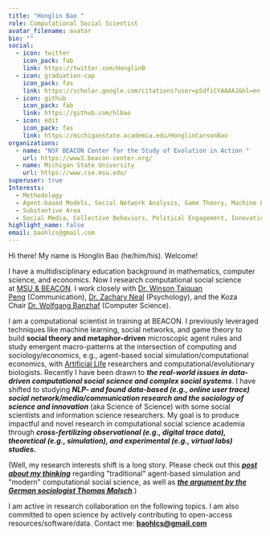 ```yaml
---
title: "Honglin Bao "
role: Computational Social Scientist
avatar_filename: avatar
bio: ""
social:
  - icon: twitter
    icon_pack: fab
    link: https://twitter.com/HonglinB
  - icon: graduation-cap
    icon_pack: fas
    link: https://scholar.google.com/citations?user=pSdfiCYAAAAJ&hl=en
  - icon: github
    icon_pack: fab
    link: https://github.com/hlbao
  - icon: edit
    icon_pack: fas
    link: https://michiganstate.academia.edu/HonglinCarsonBao
organizations:
  - name: "NSF BEACON Center for the Study of Evolution in Action "
    url: https://www3.beacon-center.org/
  - name: Michigan State University
    url: https://www.cse.msu.edu/
superuser: true
Interests:
  - Methodology
  - Agent-based Models, Social Network Analysis, Game Theory, Machine Learning/NLP/Big Data, and Computational Social Sciences
  - Substantive Area
  - Social Media, Collective Behaviors, Political Engagement, Innovation Diffusion, Contagion, Organization, The Sociology of Science & Technology, and Real-world Complex Social Systems
highlight_name: false
email: baohlcs@gmail.com
---
```

Hi there! My name is Honglin Bao (he/him/his). Welcome!

I have a multidisciplinary education background in mathematics, computer science, and economics. Now I research computational social science at [MSU & BEACON](https://beacon-center.org/). I work closely with [Dr. Winson Taiquan Peng](https://comartsci.msu.edu/our-people/taiquan-winson-peng) (Communication), [Dr. Zachary Neal](https://www.zacharyneal.com/) (Psychology), and the Koza Chair [Dr. Wolfgang Banzhaf](http://www.cse.msu.edu/~banzhafw/) (Computer Science).

I am a computational scientist in training at BEACON. I previously leveraged techniques like machine learning, social networks, and game theory to build **social theory and metaphor-driven** microscopic agent rules and study emergent macro-patterns at the intersection of computing and sociology/economics, e.g., agent-based social simulation/computational economics, with [Artificial Life](<https://en.wikipedia.org/wiki/Artificial_life#:~:text=Artificial%20life%20(often%20abbreviated%20ALife,models%2C%20robotics%2C%20and%20biochemistry.>) researchers and computational/evolutionary biologists. Recently I have been drawn to ***the real-world issues in data-driven computational social science and complex social systems***. I have shifted to studying ***NLP- and found data-based (e.g., online user trace) social network/media/communication research and the sociology of science and innovation*** (aka Science of Science) with some social scientists and information science researchers. My goal is to produce impactful and novel research in computational social science academia through ***cross-fertilizing observational (e.g., digital trace data), theoretical (e.g., simulation), and experimental (e.g., virtual labs) studies.***

(Well, my research interests shift is a long story. Please check out this ***[post about my thinking](https://www.carsonhlbao.com/post/filling-in-the-missing-data-of-theory-driven-agent-based-simulation-in-social-sciences/)*** regarding "traditional" agent-based simulation and "modern" computational social science, as well as ***[the argument by the German sociologist Thomas Malsch](https://docs.google.com/document/d/1GkKP4thGPdAU5qYU2izLJyQOwZ8wE9OnDQeIM79VYis/edit?usp=sharing)***.)

I am active in research collaboration on the following topics. I am also committed to open science by actively contributing to open-access resources/software/data. Contact me: **baohlcs@gmail.com**
